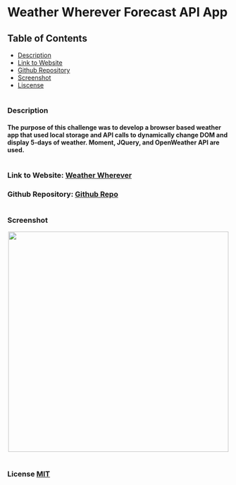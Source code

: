# Weather Wherever Forecast API App

## Table of Contents
- [Description](#description)
- [Link to Website](#website-link)
- [Github Repository](#github-repo)
- [Screenshot](#screenshot)
- [Liscense](#license)


#
#
### Description
#### The purpose of this challenge was to develop a browser based weather app that used local storage and API calls to dynamically change DOM and display 5-days of weather. Moment, JQuery, and OpenWeather API are used.


#
<a id="website-link"></a>

### Link to Website: [Weather Wherever](https://yogibruce.github.io/weatherWherever/)

<a id="github-repo"></a>

### Github Repository: [Github Repo](https://github.com/YogiBruce/weatherWherever)

#
### Screenshot
<div align="center">
<img src="" width ="500px"/>
</div>

<a id="license"></a>

#
### License [MIT](http://choosealicense.com/licenses/mit/)